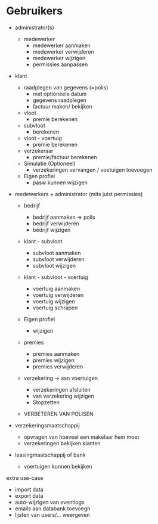 # Gebruikers


* administrator(s)
    * medewerker
        * medewerker aanmaken
        * medewerker verwijderen
        * medewerker wijzigen
        * permissies aanpassen


* klant
    * raadplegen van gegevens (=polis)
        * met optioneele datum
        * gegevens raadplegen
        * factuur maken/ bekijken
    * vloot
        * premie berekenen
    * subvloot
        * berekenen
    * vloot - voertuig
        * premie berekenen
    * verzekeraar
        * premie/factuur berekenen
    * Simulatie (Optioneel)
        * verzekeringen vervangen / voetuigen toevoegen
    * Eigen profiel
        * pasw kunnen wijzigen


* medewerkers + administrator (mits juist permissies)
    * bedrijf
        * bedrijf aanmaken => polis
        * bedrijf verwijderen
        * bedrijf wijzigen
    * klant - subvloot
        * subvloot aanmaken
        * subvloot verwijderen
        * subvloot wijzigen
    * klant - subvloot - voertuig
        * voertuig aanmaken
        * voertuig verwijderen
        * voertuig wijzigen
        * voertuig schrapen
    * Eigen profiel 
        * wijzigen
    * premies
        * premies aanmaken
        * premies wijzigen
        * premies verwijderen
    * verzekering -> aan voertuigen
        * verzekeringen afsluiten
        * van verzekering wijzigen
        * Stopzetten
        
    * VERBETEREN VAN POLISEN
    


* verzekeringsmaatschappij
    * opvragen van hoeveel een makelaar hem moet
    * verzekeringen bekijken klanten


* leasingmaatschappij of bank
    * voertuigen kunnen bekijken




extra use-case
 * import data
 * export data
 * auto-wijzigen van eventlogs
 * emails aan databank toevoegn
 * lijsten van users/... weergeven

